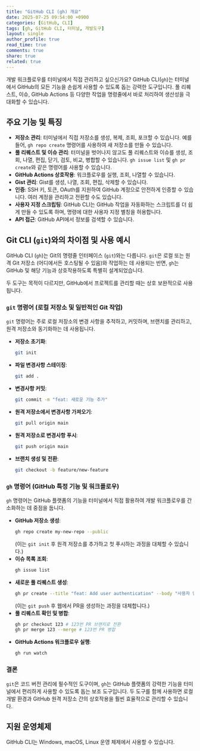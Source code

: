 ```yaml
---
title: "GitHub CLI (gh) 개요"
date: 2025-07-25 09:54:00 +0900
categories: [GitHub, CLI]
tags: [gh, GitHub CLI, 터미널, 개발도구]
layout: single
author_profile: true
read_time: true
comments: true
share: true
related: true
---
```


개발 워크플로우를 터미널에서 직접 관리하고 싶으신가요? GitHub CLI(`gh`)는 터미널에서 GitHub의 모든 기능을 손쉽게 사용할 수 있도록 돕는 강력한 도구입니다. 풀 리퀘스트, 이슈, GitHub Actions 등 다양한 작업을 명령줄에서 바로 처리하여 생산성을 극대화할 수 있습니다.

## 주요 기능 및 특징

*   **저장소 관리**: 터미널에서 직접 저장소를 생성, 복제, 조회, 포크할 수 있습니다. 예를 들어, `gh repo create` 명령어를 사용하여 새 저장소를 만들 수 있습니다.
*   **풀 리퀘스트 및 이슈 관리**: 터미널을 벗어나지 않고도 풀 리퀘스트와 이슈를 생성, 조회, 나열, 편집, 닫기, 검토, 비교, 병합할 수 있습니다. `gh issue list` 및 `gh pr create`와 같은 명령어를 사용할 수 있습니다.
*   **GitHub Actions 상호작용**: 워크플로우를 실행, 조회, 나열할 수 있습니다.
*   **Gist 관리**: Gist를 생성, 나열, 조회, 편집, 삭제할 수 있습니다.
*   **인증**: SSH 키, 토큰, OAuth를 지원하여 GitHub 계정으로 안전하게 인증할 수 있습니다. 여러 계정을 관리하고 전환할 수도 있습니다.
*   **사용자 지정 스크립팅**: GitHub CLI는 GitHub 작업을 자동화하는 스크립트를 더 쉽게 만들 수 있도록 하며, 명령에 대한 사용자 지정 별칭을 허용합니다.
*   **API 접근**: GitHub API에서 정보를 검색할 수 있습니다.

## Git CLI (`git`)와의 차이점 및 사용 예시

GitHub CLI (`gh`)는 Git의 명령줄 인터페이스 (`git`)와는 다릅니다. `git`은 로컬 또는 원격 Git 저장소 (어디에서든 호스팅될 수 있음)와 작업하는 데 사용되는 반면, `gh`는 GitHub 및 해당 기능과 상호작용하도록 특별히 설계되었습니다.

두 도구는 목적이 다르지만, GitHub에서 프로젝트를 관리할 때는 상호 보완적으로 사용됩니다.

### `git` 명령어 (로컬 저장소 및 일반적인 Git 작업)

`git` 명령어는 주로 로컬 저장소의 변경 사항을 추적하고, 커밋하며, 브랜치를 관리하고, 원격 저장소와 동기화하는 데 사용됩니다.

*   **저장소 초기화**:
    ```bash
    git init
    ```
*   **파일 변경사항 스테이징**:
    ```bash
    git add .
    ```
*   **변경사항 커밋**:
    ```bash
    git commit -m "feat: 새로운 기능 추가"
    ```
*   **원격 저장소에서 변경사항 가져오기**:
    ```bash
    git pull origin main
    ```
*   **원격 저장소로 변경사항 푸시**:
    ```bash
    git push origin main
    ```
*   **브랜치 생성 및 전환**:
    ```bash
    git checkout -b feature/new-feature
    ```

### `gh` 명령어 (GitHub 특정 기능 및 워크플로우)

`gh` 명령어는 GitHub 플랫폼의 기능을 터미널에서 직접 활용하여 개발 워크플로우를 간소화하는 데 중점을 둡니다.

*   **GitHub 저장소 생성**:
    ```bash
    gh repo create my-new-repo --public
    ```
    (이는 `git init` 후 원격 저장소를 추가하고 첫 푸시하는 과정을 대체할 수 있습니다.)
*   **이슈 목록 조회**:
    ```bash
    gh issue list
    ```
*   **새로운 풀 리퀘스트 생성**:
    ```bash
    gh pr create --title "feat: Add user authentication" --body "사용자 인증 기능 추가"
    ```
    (이는 `git push` 후 웹에서 PR을 생성하는 과정을 대체합니다.)
*   **풀 리퀘스트 확인 및 병합**:
    ```bash
    gh pr checkout 123 # 123번 PR 브랜치로 전환
    gh pr merge 123 --merge # 123번 PR 병합
    ```
*   **GitHub Actions 워크플로우 실행**:
    ```bash
    gh run watch
    ```

### 결론

`git`은 코드 버전 관리에 필수적인 도구이며, `gh`는 GitHub 플랫폼의 강력한 기능을 터미널에서 편리하게 사용할 수 있도록 돕는 보조 도구입니다. 두 도구를 함께 사용하면 로컬 개발 환경과 GitHub 원격 저장소 간의 상호작용을 훨씬 효율적으로 관리할 수 있습니다.

## 지원 운영체제

GitHub CLI는 Windows, macOS, Linux 운영 체제에서 사용할 수 있습니다.
